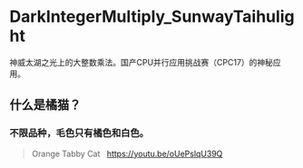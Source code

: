 # DarkIntegerMultiply_SunwayTaihulight
神威太湖之光上的大整数乘法。国产CPU并行应用挑战赛（CPC17）的神秘应用。



## 什么是橘猫？
### 不限品种，毛色只有橘色和白色。  
> Orange Tabby Cat  
> https://youtu.be/oUePslqU39Q  
